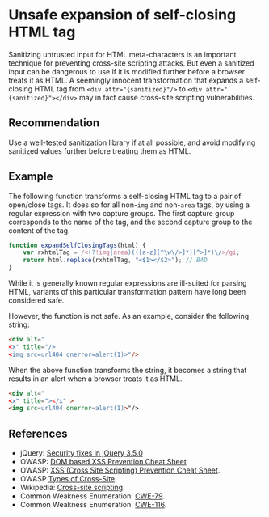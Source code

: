 # Unsafe expansion of self-closing HTML tag
Sanitizing untrusted input for HTML meta-characters is an important technique for preventing cross-site scripting attacks. But even a sanitized input can be dangerous to use if it is modified further before a browser treats it as HTML. A seemingly innocent transformation that expands a self-closing HTML tag from `<div attr="{sanitized}"/>` to `<div attr="{sanitized}"></div>` may in fact cause cross-site scripting vulnerabilities.


## Recommendation
Use a well-tested sanitization library if at all possible, and avoid modifying sanitized values further before treating them as HTML.


## Example
The following function transforms a self-closing HTML tag to a pair of open/close tags. It does so for all non-`img` and non-`area` tags, by using a regular expression with two capture groups. The first capture group corresponds to the name of the tag, and the second capture group to the content of the tag.


```javascript
function expandSelfClosingTags(html) {
	var rxhtmlTag = /<(?!img|area)(([a-z][^\w\/>]*)[^>]*)\/>/gi;
	return html.replace(rxhtmlTag, "<$1></$2>"); // BAD
}

```
While it is generally known regular expressions are ill-suited for parsing HTML, variants of this particular transformation pattern have long been considered safe.

However, the function is not safe. As an example, consider the following string:


```html
<div alt="
<x" title="/>
<img src=url404 onerror=alert(1)>"/>

```
When the above function transforms the string, it becomes a string that results in an alert when a browser treats it as HTML.


```html
<div alt="
<x" title="></x" >
<img src=url404 onerror=alert(1)>"/>

```

## References
* jQuery: [Security fixes in jQuery 3.5.0](https://blog.jquery.com/2020/04/10/jquery-3-5-0-released/)
* OWASP: [DOM based XSS Prevention Cheat Sheet](https://cheatsheetseries.owasp.org/cheatsheets/DOM_based_XSS_Prevention_Cheat_Sheet.html).
* OWASP: [XSS (Cross Site Scripting) Prevention Cheat Sheet](https://cheatsheetseries.owasp.org/cheatsheets/Cross_Site_Scripting_Prevention_Cheat_Sheet.html).
* OWASP [Types of Cross-Site](https://owasp.org/www-community/Types_of_Cross-Site_Scripting).
* Wikipedia: [Cross-site scripting](http://en.wikipedia.org/wiki/Cross-site_scripting).
* Common Weakness Enumeration: [CWE-79](https://cwe.mitre.org/data/definitions/79.html).
* Common Weakness Enumeration: [CWE-116](https://cwe.mitre.org/data/definitions/116.html).

